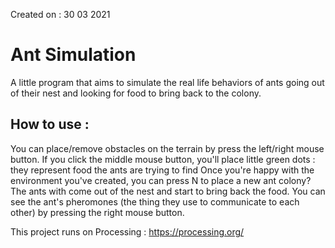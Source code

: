 Created on : 30 03 2021

# Ant Simulation

A little program that aims to simulate the real life behaviors of ants going out of their nest and looking for food to bring back to the colony.

## How to use :

You can place/remove obstacles on the terrain by press the left/right mouse button.
If you click the middle mouse button, you'll place little green dots : they represent food the ants are trying to find
Once you're happy with the environment you've created, you can press N to place a new ant colony?
The ants with come out of the nest and start to bring back the food.
You can see the ant's pheromones (the thing they use to communicate to each other) by pressing the right mouse button.

This project runs on Processing : https://processing.org/
